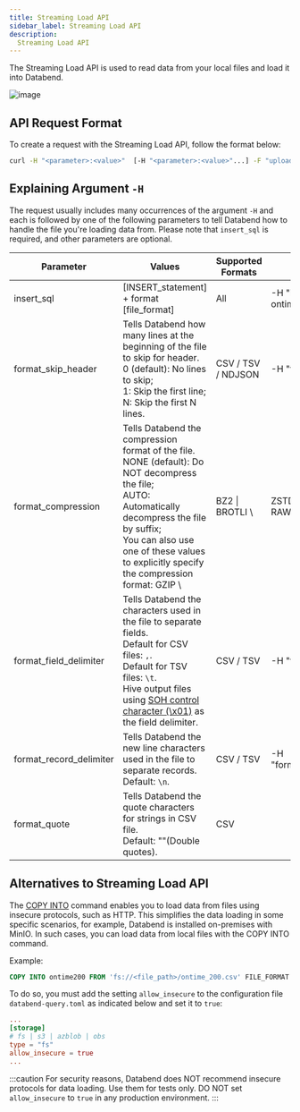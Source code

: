 ```yaml
---
title: Streaming Load API
sidebar_label: Streaming Load API
description:
  Streaming Load API
---
```


The Streaming Load API is used to read data from your local files and load it into Databend.

![image](/img/load/load-data-from-local-fs.png)

## API Request Format

To create a request with the Streaming Load API, follow the format below:

```bash
curl -H "<parameter>:<value>"  [-H "<parameter>:<value>"...] -F "upload=@<file_location>" [-F "upload=@<file_location>"] -XPUT http://<user_name>:[password]@<http_handler_host>:<http_handler_port>/v1/streaming_load
```
## Explaining Argument `-H`

The request usually includes many occurrences of the argument `-H` and each is followed by one of the following parameters to tell Databend how to handle the file you're loading data from. Please note that `insert_sql` is required, and other parameters are optional.

| Parameter               | Values                                                                                                                                                                                                                                                                                    | Supported Formats         | Examples                                                                                                                              |
|-------------------------|-------------------------------------------------------------------------------------------------------------------------------------------------------------------------------------------------------------------------------------------------------------------------------------------|---------------------------|---------------------------------------------------------------------------------------------------------------------------------------|
| insert_sql              | [INSERT_statement] + format [file_format]                                                                                                                                                                                                                                                 | All                       | -H "insert_sql: insert into ontime format CSV"                                                                                        |
| format_skip_header      | Tells Databend how many lines at the beginning of the file to skip for header.<br /> 0 (default): No lines to skip;<br /> 1: Skip the first line;<br /> N: Skip the first N lines.                                                                                                        | CSV / TSV / NDJSON | -H "format_skip_header: 1"                                                                                                            |
| format_compression      | Tells Databend the compression format of the file.<br /> NONE (default): Do NOT decompress the file;<br /> AUTO: Automatically decompress the file by suffix;<br />  You can also use one of these values to explicitly specify the compression format: GZIP \                            | BZ2 \| BROTLI \                                                                                                                              | ZSTD \|  DEFALTE \| RAW_DEFLATE. | CSV / TSV / NDJSON | -H "format_compression:auto"                   |
| format_field_delimiter  | Tells Databend the characters used in the file to separate fields.<br /> Default for CSV files: `,`.<br /> Default for TSV files: `\t`.<br /> Hive output files using [SOH control character (\x01)]( https://en.wikipedia.org/wiki/C0_and_C1_control_codes#SOH) as the field delimiter.  | CSV / TSV                 | -H "format_field_delimiter:,". |
| format_record_delimiter | Tells Databend the new line characters used in the file to separate records.<br />  Default: `\n`.                                                                                                                                                                                        | CSV / TSV                 | -H "format_recorder_delimiter:\n"                                                                                                     |
| format_quote           | Tells Databend the quote characters for strings in CSV file.<br /> Default: ""(Double quotes).                                                                                                                                                                                            | CSV                       |                                                                                                                                       |

## Alternatives to Streaming Load API

The [COPY INTO](../../14-sql-commands/10-dml/dml-copy-into-table.md) command enables you to load data from files using insecure protocols, such as HTTP. This simplifies the data loading in some specific scenarios, for example, Databend is installed on-premises with MinIO. In such cases, you can load data from local files with the COPY INTO command. 

Example:

```sql
COPY INTO ontime200 FROM 'fs://<file_path>/ontime_200.csv' FILE_FORMAT = (type = 'CSV' field_delimiter = ','  record_delimiter = '\n' skip_header = 1);
```
To do so, you must add the setting `allow_insecure` to the configuration file `databend-query.toml` as indicated below and set it to `true`:

```toml
...
[storage]
# fs | s3 | azblob | obs
type = "fs"
allow_insecure = true
...
```

:::caution
For security reasons, Databend does NOT recommend insecure protocols for data loading. Use them for tests only. DO NOT set `allow_insecure` to `true` in any production environment. 
:::